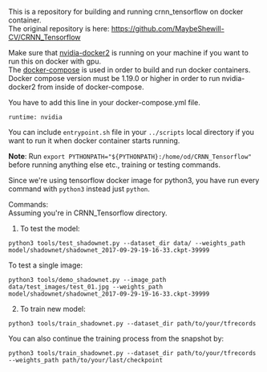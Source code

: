 This is a repository for building and running crnn_tensorflow on docker container.   
The original repository is here: https://github.com/MaybeShewill-CV/CRNN_Tensorflow

Make sure that [nvidia-docker2](https://github.com/NVIDIA/nvidia-docker) is running on your machine if you want to run this on docker with gpu.  
The [docker-compose](https://github.com/docker/compose) is used in order to build and run docker containers. Docker compose version must be 1.19.0 or higher in order to run nvidia-docker2 from inside of docker-compose.

You have to add this line in your docker-compose.yml file.
```
runtime: nvidia
```

You can include ```entrypoint.sh``` file in your ```../scripts``` local directory if you want to run it when docker container starts running.

**Note**: Run  ```export PYTHONPATH="${PYTHONPATH}:/home/od/CRNN_Tensorflow"``` before running anything else etc., training or testing commands.

Since we're using tensorflow docker image for python3, you have run every command with ```python3``` instead just ```python```. 

Commands:  
Assuming you're in CRNN_Tensorflow directory.
1. To test the model:  
```
python3 tools/test_shadownet.py --dataset_dir data/ --weights_path model/shadownet/shadownet_2017-09-29-19-16-33.ckpt-39999
```

To test a single image:
```
python3 tools/demo_shadownet.py --image_path data/test_images/test_01.jpg --weights_path model/shadownet/shadownet_2017-09-29-19-16-33.ckpt-39999
```

2. To train new model:
```
python3 tools/train_shadownet.py --dataset_dir path/to/your/tfrecords
```

You can also continue the training process from the snapshot by:
```
python3 tools/train_shadownet.py --dataset_dir path/to/your/tfrecords --weights_path path/to/your/last/checkpoint
```
